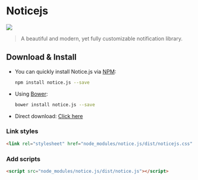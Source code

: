 # Noticejs

![](https://travis-ci.org/toolkito/noticejs.svg?branch=master)

> A beautiful and modern, yet fully customizable notification library.

## Download & Install

- You can quickly install Notice.js via [NPM](http://npmjs.com/):
    ```bash
    npm install notice.js --save
    ```
    
- Using [Bower](http://bower.io/):
    ```bash
    bower install notice.js --save
    ```

- Direct download: [Click here](https://github.com/toolkito/notice.js/archive/master.zip)

### Link styles

```html
<link rel="stylesheet" href="node_modules/notice.js/dist/noticejs.css" />
```

### Add scripts
```html
<script src="node_modules/notice.js/dist/notice.js"></script>
```

